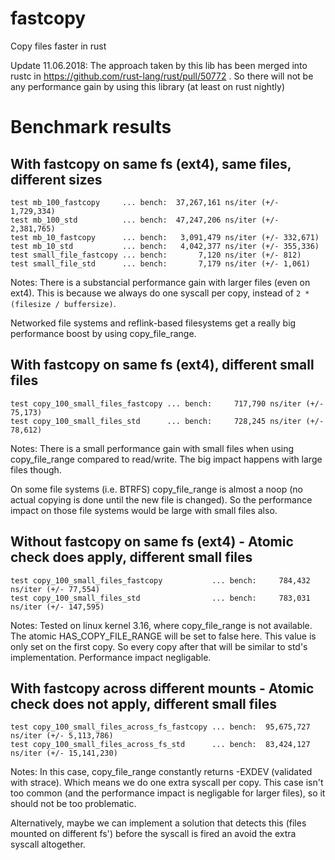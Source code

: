 # fastcopy
Copy files faster in rust

Update 11.06.2018: The approach taken by this lib has been merged into rustc in https://github.com/rust-lang/rust/pull/50772 .
So there will not be any performance gain by using this library (at least on rust nightly)

# Benchmark results
## With fastcopy on same fs (ext4), same files, different sizes
```
test mb_100_fastcopy     ... bench:  37,267,161 ns/iter (+/- 1,729,334)
test mb_100_std          ... bench:  47,247,206 ns/iter (+/- 2,381,765)
test mb_10_fastcopy      ... bench:   3,091,479 ns/iter (+/- 332,671)
test mb_10_std           ... bench:   4,042,377 ns/iter (+/- 355,336)
test small_file_fastcopy ... bench:       7,120 ns/iter (+/- 812)
test small_file_std      ... bench:       7,179 ns/iter (+/- 1,061)
```

Notes: There is a substancial performance gain with larger files (even on ext4). This is because we always do one syscall per copy, instead of `2 * (filesize / buffersize)`.

Networked file systems and reflink-based filesystems get a really big performance boost by using copy_file_range.

## With fastcopy on same fs (ext4), different small files
```
test copy_100_small_files_fastcopy ... bench:     717,790 ns/iter (+/- 75,173)
test copy_100_small_files_std      ... bench:     728,245 ns/iter (+/- 78,612)
```
Notes: There is a small performance gain with small files when using copy_file_range compared to read/write.
The big impact happens with large files though.

On some file systems (i.e. BTRFS) copy_file_range is almost a noop (no actual copying is done until the new file is changed).
So the performance impact on those file systems would be large with small files also.

## Without fastcopy on same fs (ext4) - Atomic check does apply, different small files
```
test copy_100_small_files_fastcopy           ... bench:     784,432 ns/iter (+/- 77,554)
test copy_100_small_files_std                ... bench:     783,031 ns/iter (+/- 147,595)
```

Notes: Tested on linux kernel 3.16, where copy_file_range is not available.
The atomic HAS_COPY_FILE_RANGE will be set to false here. This value is only set on the first copy.
So every copy after that will be similar to std's implementation.
Performance impact negligable.

## With fastcopy across different mounts - Atomic check does not apply, different small files
```
test copy_100_small_files_across_fs_fastcopy ... bench:  95,675,727 ns/iter (+/- 5,113,786)
test copy_100_small_files_across_fs_std      ... bench:  83,424,127 ns/iter (+/- 15,141,230)
```

Notes: In this case, copy_file_range constantly returns -EXDEV (validated with strace). Which means we do one extra syscall per copy. This case isn't too common (and the performance impact is negligable for larger files), so it should not be too problematic.

Alternatively, maybe we can implement a solution that detects this (files mounted on different fs') before the syscall is fired an avoid the extra syscall altogether.
